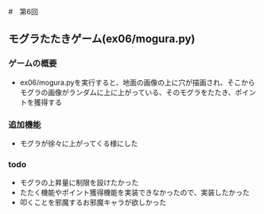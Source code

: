 #　第6回
## モグラたたきゲーム(ex06/mogura.py)
### ゲームの概要
- ex06/mogura.pyを実行すると、地面の画像の上に穴が描画され、そこからモグラの画像がランダムに上に上がっている、そのモグラをたたき、ポイントを獲得する

### 追加機能
- モグラが徐々に上がってくる様にした

### todo
- モグラの上昇量に制限を設けたかった
- たたく機能やポイント獲得機能を実装できなかったので、実装したかった
- 叩くことを邪魔するお邪魔キャラが欲しかった
